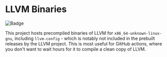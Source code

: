 # LLVM Binaries

![Badge](https://github.com/thirdsgames/llvm-binaries/actions/workflows/compile.yml/badge.svg)

This project hosts precompiled binaries of LLVM for `x86_64-unknown-linux-gnu`, including `llvm-config` - which is notably not included in the prebuilt releases by the LLVM project. This is most useful for GitHub actions, where you don't want to wait hours for it to compile a clean copy of LLVM.

